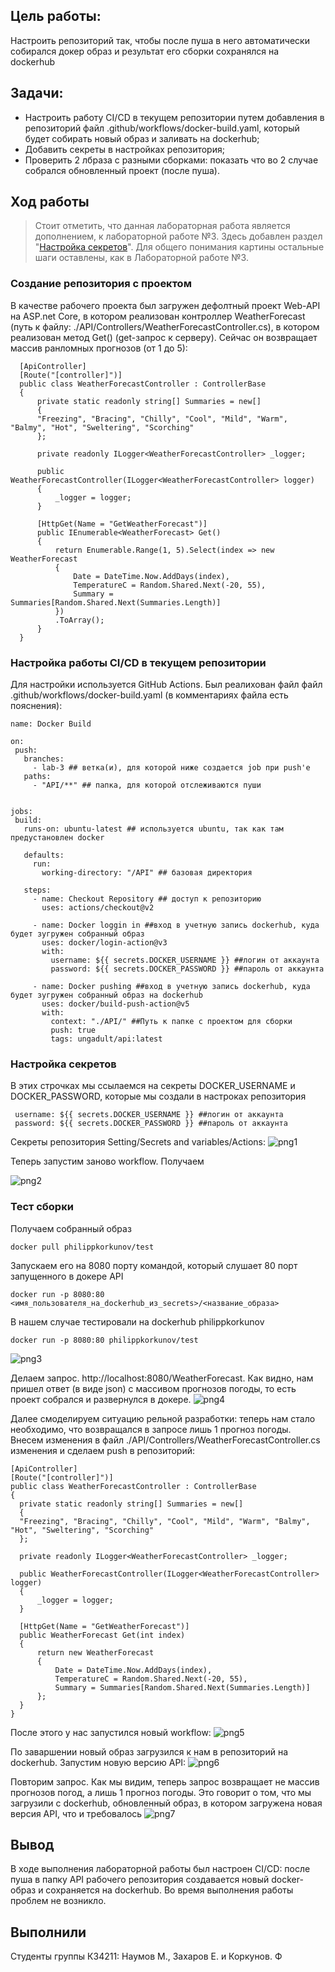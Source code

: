 ## Цель работы:
Настроить репозиторий так, чтобы после пуша в него автоматически собирался докер образ и результат его сборки сохранялся на dockerhub

## Задачи:
* Настроить работу CI/CD в текущем репозитории путем добавления в репозиторий файл .github/workflows/docker-build.yaml, который будет собирать новый образ и заливать на dockerhub;
* Добавить секреты в настройках репозитория;
* Проверить 2 лбраза с разными сборками: показать что во 2 случае собрался обновленный проект (после пуша).

## Ход работы

 > Стоит отметить, что данная лабораторная работа является дополнением, к лабораторной работе №3. Здесь добавлен раздел "[Настройка секретов](#настроить-секреты)". Для общего понимания картины остальные шаги оставлены, как в Лабораторной работе №3.

### Создание репозитория с проектом

 В качестве рабочего проекта был загружен дефолтный проект Web-API на ASP.net Core, в котором реализован контроллер WeatherForecast (путь к файлу: ./API/Controllers/WeatherForecastController.cs), в котором реализован метод Get() (get-запрос к серверу). Сейчас он возвращает массив ранломных прогнозов (от 1 до 5):
 ```
   [ApiController]
   [Route("[controller]")]
   public class WeatherForecastController : ControllerBase
   {
       private static readonly string[] Summaries = new[]
       {
       "Freezing", "Bracing", "Chilly", "Cool", "Mild", "Warm", "Balmy", "Hot", "Sweltering", "Scorching"
       };
  
       private readonly ILogger<WeatherForecastController> _logger;
  
       public WeatherForecastController(ILogger<WeatherForecastController> logger)
       {
           _logger = logger;
       }
  
       [HttpGet(Name = "GetWeatherForecast")]
       public IEnumerable<WeatherForecast> Get()
       {
           return Enumerable.Range(1, 5).Select(index => new WeatherForecast
           {
               Date = DateTime.Now.AddDays(index),
               TemperatureC = Random.Shared.Next(-20, 55),
               Summary = Summaries[Random.Shared.Next(Summaries.Length)]
           })
           .ToArray();
       }
   }
  ```


### Настройка работы CI/CD в текущем репозитории

 Для настройки используется GitHub Actions. Был реалихован файл файл .github/workflows/docker-build.yaml (в комментариях файла есть пояснения):
  ```
 name: Docker Build

 on:
   push:
     branches:
       - lab-3 ## ветка(и), для которой ниже создается job при push'e
     paths:
       - "API/**" ## папка, для которой отслеживаются пуши
 
       
 jobs:
   build:
     runs-on: ubuntu-latest ## используется ubuntu, так как там предустановлен docker
 
     defaults:
       run:
         working-directory: "/API" ## базовая директория
 
     steps:
       - name: Checkout Repository ## доступ к репозиторию
         uses: actions/checkout@v2
 
       - name: Docker loggin in ##вход в учетную запись dockerhub, куда будет зугружен собранный образ
         uses: docker/login-action@v3
         with:
           username: ${{ secrets.DOCKER_USERNAME }} ##логин от аккаунта 
           password: ${{ secrets.DOCKER_PASSWORD }} ##пароль от аккаунта
     
       - name: Docker pushing ##вход в учетную запись dockerhub, куда будет зугружен собранный образ на dockerhub
         uses: docker/build-push-action@v5
         with:
           context: "./API/" ##Путь к папке с проектом для сборки
           push: true
           tags: ungadult/api:latest
  ```

### Настройка секретов
В этих строчках мы ссылаемся на секреты DOCKER_USERNAME и DOCKER_PASSWORD, которые мы создали в настроках репозитория

 ```
  username: ${{ secrets.DOCKER_USERNAME }} ##логин от аккаунта 
  password: ${{ secrets.DOCKER_PASSWORD }} ##пароль от аккаунта
  ```

Секреты репозитория Setting/Secrets and variables/Actions:
![png1](./images/1.png)


Теперь запустим заново workflow. Получаем

![png2](./images/2.png)

### Тест сборки
Получаем собранный образ
  ```
 docker pull philippkorkunov/test
  ```
Запускаем его на 8080 порту командой, который слушает 80 порт запущенного в докере API
 ```
 docker run -p 8080:80 <имя_пользователя_на_dockerhub_из_secrets>/<название_образа>
 ```
В нашем случае тестировали на dockerhub philippkorkunov
 ```
 docker run -p 8080:80 philippkorkunov/test
 ```
![png3](./images/3.png)

Делаем запрос. http://localhost:8080/WeatherForecast. Как видно, нам пришел ответ (в виде json) с массивом прогнозов погоды, то есть проект собрался и развернулся в докере.
![png4](./images/4.png)

Далее смоделируем ситуацию рельной разработки: теперь нам стало необходимо, что возвращался в запросе лишь 1 прогноз погоды.
Внесем изменения в файл ./API/Controllers/WeatherForecastController.cs изменения и сделаем push в репозиторий:
  ```
[ApiController]
[Route("[controller]")]
public class WeatherForecastController : ControllerBase
{
    private static readonly string[] Summaries = new[]
    {
    "Freezing", "Bracing", "Chilly", "Cool", "Mild", "Warm", "Balmy", "Hot", "Sweltering", "Scorching"
    };

    private readonly ILogger<WeatherForecastController> _logger;

    public WeatherForecastController(ILogger<WeatherForecastController> logger)
    {
        _logger = logger;
    }

    [HttpGet(Name = "GetWeatherForecast")]
    public WeatherForecast Get(int index)
    {
        return new WeatherForecast
        {
            Date = DateTime.Now.AddDays(index),
            TemperatureC = Random.Shared.Next(-20, 55),
            Summary = Summaries[Random.Shared.Next(Summaries.Length)]
        };
    }
}
  ```
После этого у нас запустился новый workflow:
![png5](./images/5.png)

По заваршении новый образ загрузился к нам в репозиторий на dockerhub. Запустим новую версию API:
![png6](./images/6.png)

Повторим запрос. Как мы видим, теперь запрос возвращает не массив прогнозов погод, а лишь 1 прогноз погоды. Это говорит о том, что мы загрузили с dockerhub, обновленный образ, в котором загружена новая версия API, что и требовалось
![png7](./images/7.png)


## Вывод
В ходе выполнения лабораторной работы был настроен CI/CD: после пуша в папку API рабочего репозитория создавается новый docker-образ и сохраняется на dockerhub. Во время выполнения работы проблем не возникло.
## Выполнили
Студенты группы К34211: Наумов М., Захаров Е. и Коркунов. Ф
